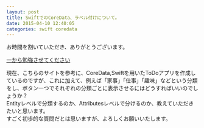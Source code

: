 ```yaml
---
layout: post
title: SwiftでのCoreData、ラベル付けについて。
date: 2015-04-10 12:40:05
categories: swift coredata
---
```

<!-- {% raw %} -->
<p>お時間を割いていただき、ありがとうございます。</p>

<p><a href="http://dangerous-animal141.hatenablog.com/entry/2015/03/01/141138" rel="nofollow">一から勉強させてください</a></p>

<p>現在、こちらのサイトを参考に、CoreData,Swiftを用いたToDoアプリを作成しているのですが、これに加えて、例えば「家事」「仕事」「趣味」などという分類をし、ボタン一つでそれぞれの分類ごとに表示させるにはどうすればいいのでしょうか？<br>
Entityレベルで分類するのか、Attributesレベルで分けるのか、教えていただきたいと思います。<br>
すごく初歩的な質問だとは思いますが、よろしくお願いいたします。</p>
<!-- {% endraw %} -->
